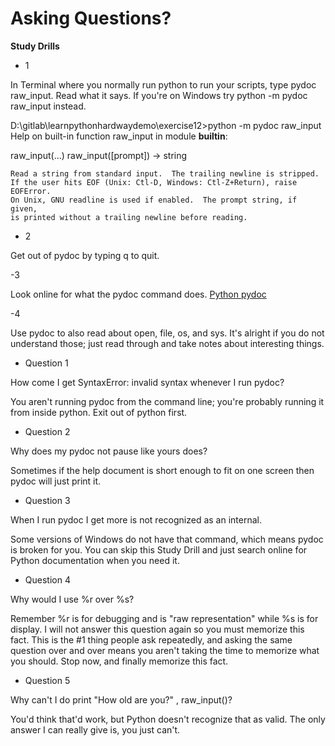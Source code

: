 # Asking Questions?

**Study Drills**

- 1

In Terminal where you normally run python to run your scripts, type pydoc raw_input. Read what it says. If you're on Windows try python -m pydoc raw_input instead.

D:\gitlab\learnpythonhardwaydemo\exercise12>python -m pydoc raw_input
Help on built-in function raw_input in module __builtin__:

raw_input(...)
    raw_input([prompt]) -> string

    Read a string from standard input.  The trailing newline is stripped.
    If the user hits EOF (Unix: Ctl-D, Windows: Ctl-Z+Return), raise EOFError.
    On Unix, GNU readline is used if enabled.  The prompt string, if given,
    is printed without a trailing newline before reading.

- 2

Get out of pydoc by typing q to quit.


-3

Look online for what the pydoc command does.
[Python pydoc](https://docs.python.org/2/library/pydoc.html)

-4

Use pydoc to also read about open, file, os, and sys. It's alright if you do not understand those; just read through and take notes about interesting things.


- Question 1

How come I get SyntaxError: invalid syntax whenever I run pydoc?

You aren't running pydoc from the command line; you're probably running it from inside python. Exit out of python first.

- Question 2

Why does my pydoc not pause like yours does?

Sometimes if the help document is short enough to fit on one screen then pydoc will just print it.

- Question 3

When I run pydoc I get more is not recognized as an internal.

Some versions of Windows do not have that command, which means pydoc is broken for you. You can skip this Study Drill and just search online for Python documentation when you need it.

- Question 4

Why would I use %r over %s?

Remember %r is for debugging and is "raw representation" while %s is for display. I will not answer this question again so you must memorize this fact. This is the #1 thing people ask repeatedly, and asking the same question over and over means you aren't taking the time to memorize what you should. Stop now, and finally memorize this fact.


- Question 5

Why can't I do print "How old are you?" , raw_input()?

You'd think that'd work, but Python doesn't recognize that as valid. The only answer I can really give is, you just can't.